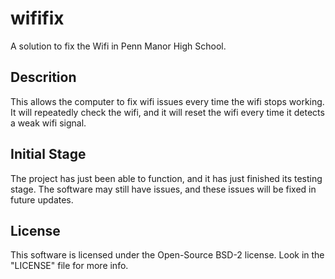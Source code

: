 # wififix
A solution to fix the Wifi in Penn Manor High School.

## Descrition
This allows the computer to fix wifi issues every time the wifi stops working.
It will repeatedly check the wifi, and it will reset the wifi every time it detects a weak wifi signal.

## Initial Stage
The project has just been able to function, and it has just finished its testing stage. The software may still have issues, and these issues will be fixed in future updates.

## License
This software is licensed under the Open-Source BSD-2 license. Look in the "LICENSE" file for more info.
